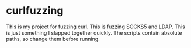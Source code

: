 # curlfuzzing
This is my project for fuzzing curl. This is fuzzing SOCKS5 and LDAP. This is just something I slapped together quickly. The scripts contain absolute paths, so change them before running.
